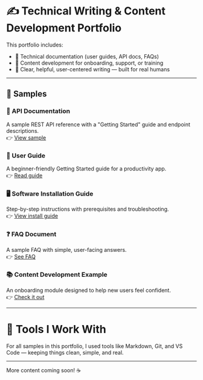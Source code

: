 # ✍️ Technical Writing & Content Development Portfolio

This portfolio includes:
- 📘 Technical documentation (user guides, API docs, FAQs)
- 💬 Content development for onboarding, support, or training
- 🎯 Clear, helpful, user-centered writing — built for real humans

---

## 📂 Samples

### 📘 API Documentation
A sample REST API reference with a "Getting Started" guide and endpoint descriptions.  
👉 [View sample](./api-doc-example/sample-api.md)

### 🧭 User Guide
A beginner-friendly Getting Started guide for a productivity app.  
👉 [Read guide](./user-guide-example/getting-started-guide.md)

### 🖥 Software Installation Guide
Step-by-step instructions with prerequisites and troubleshooting.  
👉 [View install guide](./software-installation-guide/install-guide.md)

### ❓ FAQ Document
A sample FAQ with simple, user-facing answers.  
👉 [See FAQ](./faq-example/faq.md)

### 📚 Content Development Example
An onboarding module designed to help new users feel confident.  
👉 [Check it out](./content-development-example/onboarding-module.md)

---

# 🧰 Tools I Work With

For all samples in this portfolio, I used tools like Markdown, Git, and VS Code — keeping things clean, simple, and real.

---

More content coming soon! ☕
